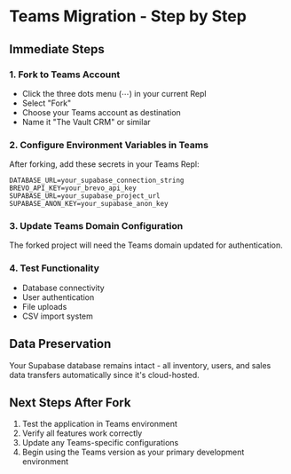 # Teams Migration - Step by Step

## Immediate Steps

### 1. Fork to Teams Account
- Click the three dots menu (⋯) in your current Repl
- Select "Fork"
- Choose your Teams account as destination
- Name it "The Vault CRM" or similar

### 2. Configure Environment Variables in Teams
After forking, add these secrets in your Teams Repl:

```
DATABASE_URL=your_supabase_connection_string
BREVO_API_KEY=your_brevo_api_key
SUPABASE_URL=your_supabase_project_url
SUPABASE_ANON_KEY=your_supabase_anon_key
```

### 3. Update Teams Domain Configuration
The forked project will need the Teams domain updated for authentication.

### 4. Test Functionality
- Database connectivity
- User authentication
- File uploads
- CSV import system

## Data Preservation
Your Supabase database remains intact - all inventory, users, and sales data transfers automatically since it's cloud-hosted.

## Next Steps After Fork
1. Test the application in Teams environment
2. Verify all features work correctly
3. Update any Teams-specific configurations
4. Begin using the Teams version as your primary development environment